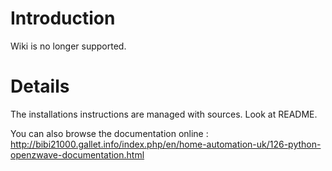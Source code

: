 # Introduction #

Wiki is no longer supported.

# Details #

The installations instructions are managed with sources. Look at README.

You can also browse the documentation online : http://bibi21000.gallet.info/index.php/en/home-automation-uk/126-python-openzwave-documentation.html